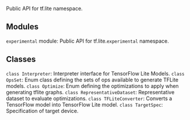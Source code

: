 Public API for tf.lite namespace.
## Modules
`experimental` module: Public API for tf.lite.`experimental` namespace.
## Classes
`class Interpreter`: Interpreter interface for TensorFlow Lite Models.
`class OpsSet`: Enum class defining the sets of ops available to generate TFLite models.
`class Optimize`: Enum defining the optimizations to apply when generating tflite graphs.
`class RepresentativeDataset`: Representative dataset to evaluate optimizations.
`class TFLiteConverter`: Converts a TensorFlow model into TensorFlow Lite model.
`class TargetSpec`: Specification of target device.
